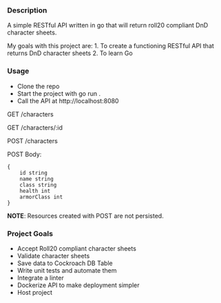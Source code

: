 ### Description
A simple RESTful API written in go that will return roll20 compliant DnD character sheets. 

My goals with this project are: 
    1. To create a functioning RESTful API that returns DnD character sheets
    2. To learn Go

### Usage
* Clone the repo
* Start the project with go run .
* Call the API at http://localhost:8080

GET /characters

GET /characters/:id

POST /characters

POST Body:

```
{
	id string
	name string
	class string
	health int
	armorClass int
}
```

**NOTE**: Resources created with POST are not persisted. 

### Project Goals

* Accept Roll20 compliant character sheets
* Validate character sheets
* Save data to Cockroach DB Table
* Write unit tests and automate them
* Integrate a linter
* Dockerize API to make deployment simpler
* Host project
